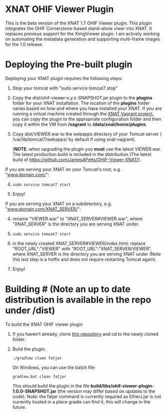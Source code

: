 # XNAT OHIF Viewer Plugin #

This is the beta version of the XNAT 1.7 OHIF Viewer plugin. This plugin integrates the OHIF Cornerstone-based stand-alone viwer into
XNAT. It replaces previous support for the XimgViewer plugin. I am actively working on automating the metadata generation and supporting multi-frame images for the 1.0 release.

# Deploying the Pre-built plugin #

Deploying your XNAT plugin requires the following steps:

1. Stop your tomcat with "sudo service tomcat7 stop"

2. Copy the dist/ohif-viewer-x.y.z-SNAPSHOT.jar plugin to the **plugins** folder for your XNAT installation. The location of the 
**plugins** folder varies based on how and where you have installed your XNAT. If you are running 
a virtual machine created through the [XNAT Vagrant project](https://bitbucket/xnatdev/xnat-vagrant.git),
you can copy the plugin to the appropriate configuration folder and then copy it within the VM from 
**/vagrant** to **/data/xnat/home/plugins**.

3. Copy dist/VIEWER.war to the webapps directory of your Tomcat server ( /var/lib/tomcat7/webapps/ by default if using xnat-vagrant).

    (**NOTE**: when upgrading the plugin you **must** use the latest VIEWER.war. The latest production build is included in the distribution (The latest build of https://github.com/JamesAPetts/OHIF-Viewer-XNAT/).

If you are serving your XNAT on your Tomcat's root, e.g. "www.domain.com/":

4. `sudo service tomcat7 start`

5. Enjoy!

If you are serving your XNAT on a subdirectory, e.g. "www.domain.com/XNAT_SERVER/":

4. rename "VIEWER.war" to "XNAT_SERVER#VIEWER.war", where "XNAT_SERVER" is the directory you are serving XNAT under.

5. `sudo service tomcat7 start`

6. in the newly created XNAT_SERVER#VIEWER/index.html: replace "ROOT_URL":"VIEWER" with "ROOT_URL":"XNAT_SERVER/VIEWER", where XNAT_SERVER is the directory you are serving XNAT under (Note this last step is a hotfix and does not require restarting Tomcat again).

7. Enjoy!  

# Building # (Note an up to date distribution is available in the repo under /dist)

To build the XNAT OHIF viewer plugin

1. If you haven't already, clone [this repository](https://bitbucket.org/xnatx/ohif-viewer-plugin.git) and cd to the newly cloned folder.

2. Build the plugin:

    `./gradlew clean fatjar`

    On Windows, you can use the batch file:

    `gradlew.bat clean fatjar`

    This should build the plugin in the file **build/libs/ohif-viewer-plugin-1.0.0-SNAPSHOT.jar**
    (the version may differ based on updates to the code). Note: the fatjar command is currently required as EtherJ.jar is not currently hosted in a place gradle can find it, this will change in the future.

